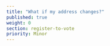 ```yaml
---
title: "What if my address changes?"
published: true
weight: 0
section: register-to-vote
priority: Minor
---
```

